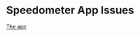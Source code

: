 # Speedometer App Issues
[The app](https://play.google.com/store/apps/details?id=ua.pp.pm2.speedometr)
